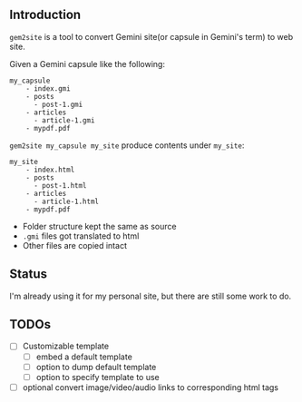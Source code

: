## Introduction
`gem2site` is a tool to convert Gemini site(or capsule in Gemini's term) to web site.

Given a Gemini capsule like the following:
```
my_capsule
    - index.gmi
    - posts
      - post-1.gmi
    - articles
      - article-1.gmi
    - mypdf.pdf
```

`gem2site my_capsule my_site` produce contents under `my_site`:
```
my_site
    - index.html
    - posts
      - post-1.html
    - articles
      - article-1.html
    - mypdf.pdf
```

* Folder structure kept the same as source
* `.gmi` files got translated to html
* Other files are copied intact

## Status
I'm already using it for my personal site, but there are still some work to do.

## TODOs
- [ ] Customizable template
    - [ ] embed a default template
    - [ ] option to dump default template
    - [ ] option to specify template to use
- [ ] optional convert image/video/audio links to corresponding html tags
